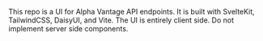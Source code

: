 This repo is a UI for Alpha Vantage API endpoints.
It is built with SvelteKit, TailwindCSS, DaisyUI, and Vite.
The UI is entirely client side. Do not implement server side components.
